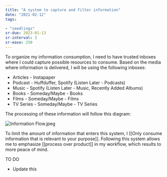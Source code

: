 ```yaml
---
title: "A system to capture and filter information"
date: "2021-02-12"
tags:

- "seedlings"
sr-due: 2023-01-13
sr-interval: 3
sr-ease: 250
---
```


To organize my information consumption, I need to have trusted inboxes where I could capture possible resources to consume. Based on the media where information is delivered, I will be using the following inboxes:

- Articles - Instapaper
- Podcast - Huffduffer, Spotify (Listen Later - Podcasts)
- Music - Spotify (Listen Later - Music, Recently Added Albums)
- Books - Someday/Maybe - Books
- Films - Someday/Maybe - Films
- TV Series - Someday/Maybe - TV Series

The processing of these information will follow this diagram:

![Information Flow.jpeg](https://res.craft.do/user/full/63534923-d6b9-bddc-93d1-c854ccf112a8/doc/99579F4C-6510-483C-B831-3A7E1CBE479B/F9C21A44-92FA-498B-9F4B-05A9D5189C90_2)

To limit the amount of information that enters this system, I [[Only consume information that is relevant to your purpose]]. Following this system allows me to emphasize [[process over product]] in my workflow, which results to more peace of mind.

TO DO

- Update this


